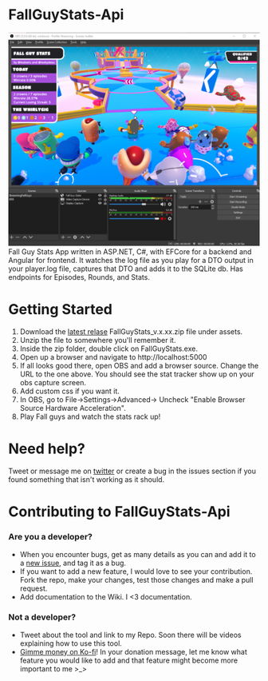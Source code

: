 # FallGuyStats-Api
![OBS window. Stats showing on the upper left corner of the screen while playing fall guys.](https://github.com/lealeelu/FallGuyStats-Api/blob/media/StatsExample.png)
Fall Guy Stats App written in ASP.NET, C#, with EFCore for a backend and Angular for frontend.
It watches the log file as you play for a DTO output in your player.log file, captures that DTO and adds it to the SQLite db.
Has endpoints for Episodes, Rounds, and Stats.

# Getting Started
1. Download the [latest relase](https://github.com/lealeelu/FallGuyStats-Api/releases) FallGuyStats_v.x.xx.zip file under assets.
2. Unzip the file to somewhere you'll remember it.
3. Inside the zip folder, double click on FallGuyStats.exe.
4. Open up a browser and navigate to http://localhost:5000
5. If all looks good there, open OBS and add a browser source. Change the URL to the one above. You should see the stat tracker show up on your obs capture screen.
6. Add custom css if you want it.
7. In OBS, go to File->Settings->Advanced-> Uncheck "Enable Browser Source Hardware Acceleration".
8. Play Fall guys and watch the stats rack up!

# Need help?
Tweet or message me on [twitter](https://twitter.com/lealeelu) or create a bug in the issues section if you found something that isn't working as it should.

# Contributing to FallGuyStats-Api
### Are you a developer?
- When you encounter bugs, get as many details as you can and add it to a [new issue](https://github.com/lealeelu/FallGuyStats-Api/issues/new/choose), and tag it as a bug.
- If you want to add a new feature, I would love to see your contribution. Fork the repo, make your changes, test those changes and make a pull request.
- Add documentation to the Wiki. I <3 documentation.

### Not a developer?
- Tweet about the tool and link to my Repo. Soon there will be videos explaining how to use this tool.
- [Gimme money on Ko-fi](https://ko-fi.com/lealeelu)! In your donation message, let me know what feature you would like to add and that feature might become more important to me >_>
